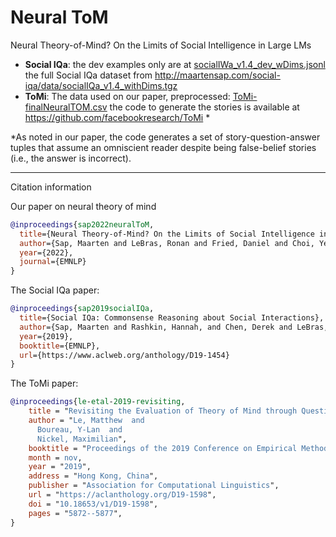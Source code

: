 # Neural ToM

Neural Theory-of-Mind? On the Limits of Social Intelligence in Large LMs

- **Social IQa**: 
  the dev examples only are at [socialIWa_v1.4_dev_wDims.jsonl](socialIWa_v1.4_dev_wDims.jsonl) 
  the full Social IQa dataset from http://maartensap.com/social-iqa/data/socialIQa_v1.4_withDims.tgz
- **ToMi**: 
  The data used on our paper, preprocessed: [ToMi-finalNeuralTOM.csv](ToMi-finalNeuralTOM.csv)
  the code to generate the stories is available at https://github.com/facebookresearch/ToMi *

*As noted in our paper, the code generates a set of story-question-answer tuples that assume an omniscient reader despite being false-belief stories (i.e., the answer is incorrect).

-----

Citation information

Our paper on neural theory of mind
```bibtex
@inproceedings{sap2022neuralToM,
  title={Neural Theory-of-Mind? On the Limits of Social Intelligence in Large LMs},
  author={Sap, Maarten and LeBras, Ronan and Fried, Daniel and Choi, Yejin},
  year={2022},
  journal={EMNLP}
}
```

The Social IQa paper:
```bibtex
@inproceedings{sap2019socialIQa,
  title={Social IQa: Commonsense Reasoning about Social Interactions},
  author={Sap, Maarten and Rashkin, Hannah, and Chen, Derek and LeBras, Ronan and Choi, Yejin},
  year={2019},
  booktitle={EMNLP},
  url={https://www.aclweb.org/anthology/D19-1454}
}
```

The ToMi paper:
```bibtex
@inproceedings{le-etal-2019-revisiting,
    title = "Revisiting the Evaluation of Theory of Mind through Question Answering",
    author = "Le, Matthew  and
      Boureau, Y-Lan  and
      Nickel, Maximilian",
    booktitle = "Proceedings of the 2019 Conference on Empirical Methods in Natural Language Processing and the 9th International Joint Conference on Natural Language Processing (EMNLP-IJCNLP)",
    month = nov,
    year = "2019",
    address = "Hong Kong, China",
    publisher = "Association for Computational Linguistics",
    url = "https://aclanthology.org/D19-1598",
    doi = "10.18653/v1/D19-1598",
    pages = "5872--5877",
}
```
